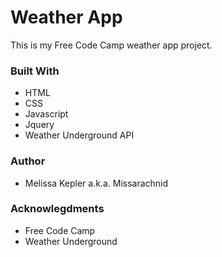 # Weather App  
  This is my Free Code Camp weather app project.
### Built With
+  HTML  
+  CSS  
+  Javascript  
+  Jquery  
+  Weather Underground API  

### Author  
+  Melissa Kepler a.k.a. Missarachnid

### Acknowlegdments
+  Free Code Camp 
+  Weather Underground

